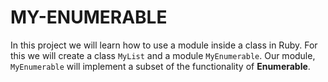 # MY-ENUMERABLE
In this project we will learn how to use a module inside a class in Ruby. For this we will create a class `MyList` and a module `MyEnumerable`. Our module, `MyEnumerable` will implement a subset of the functionality of **Enumerable**.
